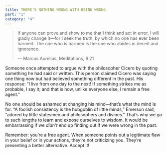 ```yaml
---
title: THERE’S NOTHING WRONG WITH BEING WRONG
part: "1"
category: "4"
---
```


> If anyone can prove and show to me that I think and act in error, I will gladly change it—for I seek the truth, by which no one has ever been harmed. The one who is harmed is the one who abides in deceit and ignorance.
>
> — Marcus Aurelius, Meditations, 6.21

Someone once attempted to argue with the philosopher Cicero by quoting something he had said or written. This person claimed Cicero was saying one thing now but had believed something different in the past. His response: “I live from one day to the next! If something strikes me as probable, I say it; and that is how, unlike everyone else, I remain a free agent.”

No one should be ashamed at changing his mind—that’s what the mind is for. “A foolish consistency is the hobgoblin of little minds,” Emerson said, “adored by little statesmen and philosophers and divines.” That’s why we go to such lengths to learn and expose ourselves to wisdom. It would be embarrassing if we _didn’t_ end up finding out if we were wrong in the past.

Remember: you’re a free agent. When someone points out a legitimate flaw in your belief or in your actions, they’re not criticizing you. They’re presenting a better alternative. Accept it!
